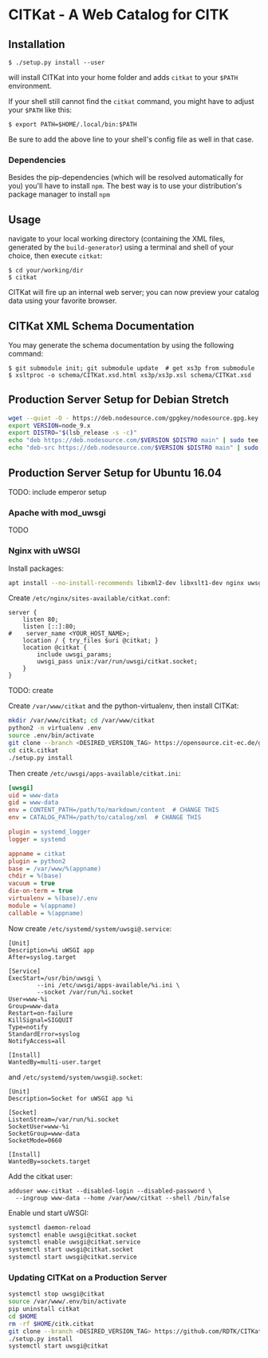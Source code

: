 # CITKat - A Web Catalog for CITK

## Installation
```shell
$ ./setup.py install --user
``` 
will install CITKat into your home folder and adds `citkat` to your `$PATH` environment.

If your shell still cannot find the `citkat` command, you might have to adjust your `$PATH` like this:
```shell
$ export PATH=$HOME/.local/bin:$PATH
```
Be sure to add the above line to your shell's config file as well in that case.

### Dependencies
Besides the pip-dependencies (which will be resolved automatically for you) you'll have to install `npm`. 
The best way is to use your distribution's package manager to install `npm` 

## Usage
navigate to your local working directory (containing the XML files, generated by the `build-generator`) using a 
terminal and shell of your choice, then execute `citkat`:
```shell
$ cd your/working/dir
$ citkat
```
CITKat will fire up an internal web server; you can now preview your catalog data using your favorite browser.

## CITKat XML Schema Documentation
You may generate the schema documentation by using the following command:
```shell
$ git submodule init; git submodule update  # get xs3p from submodule
$ xsltproc -o schema/CITKat.xsd.html xs3p/xs3p.xsl schema/CITKat.xsd
```

## Production Server Setup for Debian Stretch
```bash
wget --quiet -O - https://deb.nodesource.com/gpgkey/nodesource.gpg.key | sudo apt-key add -
export VERSION=node_9.x
export DISTRO="$(lsb_release -s -c)"
echo "deb https://deb.nodesource.com/$VERSION $DISTRO main" | sudo tee /etc/apt/sources.list.d/nodesource.list
echo "deb-src https://deb.nodesource.com/$VERSION $DISTRO main" | sudo tee -a /etc/apt/sources.list.d/nodesource.list
```

## Production Server Setup for Ubuntu 16.04
TODO: include emperor setup
### Apache with mod_uwsgi
TODO
### Nginx with uWSGI
Install packages:
```bash
apt install --no-install-recommends libxml2-dev libxslt1-dev nginx uwsgi uwsgi-plugin-python python2.7-minimal python-virtualenv python-dev built-essential libz-dev git npm
```

Create `/etc/nginx/sites-available/citkat.conf`:
```
server {
    listen 80;
    listen [::]:80;
#    server_name <YOUR_HOST_NAME>;
    location / { try_files $uri @citkat; }
    location @citkat {
        include uwsgi_params;
        uwsgi_pass unix:/var/run/uwsgi/citkat.socket;
    }
}
```

TODO: create

Create `/var/www/citkat` and the python-virtualenv, then install CITKat:
```bash
mkdir /var/www/citkat; cd /var/www/citkat
python2 -m virtualenv .env
source .env/bin/activate
git clone --branch <DESIRED_VERSION_TAG> https://opensource.cit-ec.de/git/citk.citkat.git
cd citk.citkat
./setup.py install
```

Then create `/etc/uwsgi/apps-available/citkat.ini`:
```ini
[uwsgi]
uid = www-data
gid = www-data
env = CONTENT_PATH=/path/to/markdown/content  # CHANGE THIS
env = CATALOG_PATH=/path/to/catalog/xml  # CHANGE THIS

plugin = systemd_logger
logger = systemd

appname = citkat
plugin = python2
base = /var/www/%(appname)
chdir = %(base)
vacuum = true
die-on-term = true
virtualenv = %(base)/.env
module = %(appname)
callable = %(appname)
```

Now create `/etc/systemd/system/uwsgi@.service`:
```
[Unit]
Description=%i uWSGI app
After=syslog.target

[Service]
ExecStart=/usr/bin/uwsgi \
        --ini /etc/uwsgi/apps-available/%i.ini \
        --socket /var/run/%i.socket
User=www-%i
Group=www-data
Restart=on-failure
KillSignal=SIGQUIT
Type=notify
StandardError=syslog
NotifyAccess=all

[Install]
WantedBy=multi-user.target
```
and `/etc/systemd/system/uwsgi@.socket`:
```
[Unit]
Description=Socket for uWSGI app %i

[Socket]
ListenStream=/var/run/%i.socket
SocketUser=www-%i
SocketGroup=www-data
SocketMode=0660

[Install]
WantedBy=sockets.target
```

Add the citkat user:
```
adduser www-citkat --disabled-login --disabled-password \
  --ingroup www-data --home /var/www/citkat --shell /bin/false
```

Enable und start uWSGI:
```bash
systemctl daemon-reload
systemctl enable uwsgi@citkat.socket
systemctl enable uwsgi@citkat.service
systemctl start uwsgi@citkat.socket
systemctl start uwsgi@citkat.service
```



### Updating CITKat on a Production Server
```bash
systemctl stop uwsgi@citkat
source /var/www/.env/bin/activate
pip uninstall citkat
cd $HOME
rm -rf $HOME/citk.citkat
git clone --branch <DESIRED_VERSION_TAG> https://github.com/RDTK/CITKat.git
./setup.py install
systemctl start uwsgi@citkat
```
